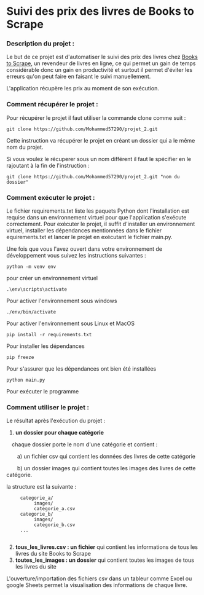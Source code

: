 # Suivi des prix des livres de Books to Scrape

### Description du projet :

  Le but de ce projet est d'automatiser le suivi des prix des livres chez [Books to Scrape](http://books.toscrape.com/), un revendeur de livres en ligne, ce qui permet un gain de temps 
  considérable donc un gain en productivité et surtout il permet d'éviter les erreurs qu'on peut faire en faisant le suivi manuellement.
  
L'application récupère les prix au moment de son exécution.
  

### Comment récupérer le projet :
Pour récupérer le projet il faut utiliser la commande clone comme suit : 

```commandline
git clone https://github.com/Mohammed57290/projet_2.git 
```
Cette instruction va récupérer le projet en créant un dossier qui a le même nom du projet.

Si vous voulez le récuperer sous un nom différent il faut le spécifier en le rajoutant à la fin de l'instruction :

```commandline
git clone https://github.com/Mohammed57290/projet_2.git "nom du dossier"
```
### Comment exécuter le projet :

Le fichier requirements.txt liste les paquets Python dont l'installation est requise dans un environnement virtuel pour que l'application s'exécute correctement. 
Pour exécuter le projet, il suffit d'installer un environnement virtuel, installer les dépendances mentionnées dans le fichier equirements.txt et lancer le projet 
en exécutant le fichier main.py.


Une fois que vous l'avez ouvert dans votre environnement de développement vous suivez les instructions suivantes :

````commandline
python -m venv env
````
pour créer un environnement virtuel

````
.\env\scripts\activate
````
Pour activer l'environnement sous windows
````
./env/bin/activate
````
Pour activer l'environnement sous Linux et MacOS

````
pip install -r requirements.txt
````
Pour installer les dépendances
````
pip freeze
````
Pour s'assurer que les dépendances ont bien été installées
````
python main.py
````
Pour exécuter le programme

### Comment utiliser le projet :

Le résultat après l'exécution du projet :

1. **un dossier pour chaque catégorie** 


&emsp;chaque dossier porte le nom d'une catégorie et contient :

&emsp;&emsp;a) un fichier csv qui contient les données des livres de cette catégorie

&emsp;&emsp;b) un dossier images qui contient toutes les images des livres de cette catégorie.

la structure est la suivante :

```
     categorie_a/
          images/
          categorie_a.csv
     categorie_b/
          images/
          categorie_b.csv
     ...
   
```
2. **tous_les_livres.csv : un fichier** qui contient les informations de tous les livres du site Books to Scrape
3. **toutes_les_images : un dossier** qui contient toutes les images de tous les livres du site

L'ouverture/importation des fichiers csv dans un tableur comme Excel ou google Sheets permet la visualisation des informations de chaque livre.
